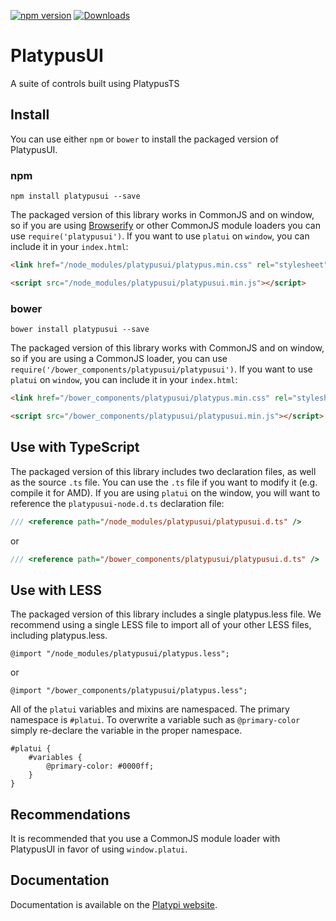 [![npm version](https://badge.fury.io/js/platypusui.svg)](http://badge.fury.io/js/platypusui)
[![Downloads](http://img.shields.io/npm/dm/platypusui.svg)](https://npmjs.org/package/platypusui)

PlatypusUI
==========

A suite of controls built using PlatypusTS

## Install

You can use either `npm` or `bower` to install the packaged version of PlatypusUI.

### npm

```shell
npm install platypusui --save
```

The packaged version of this library works in CommonJS and on window, so if you are using 
[Browserify](https://github.com/substack/node-browserify) or other CommonJS 
module loaders you can use `require('platypusui')`. If you want to use `platui` on 
`window`, you can include it in your `index.html`:

```html
<link href="/node_modules/platypusui/platypus.min.css" rel="stylesheet" />

<script src="/node_modules/platypusui/platypusui.min.js"></script>
```

### bower

```
bower install platypusui --save
```

The packaged version of this library works with CommonJS and on window, so if you are using a CommonJS 
loader, you can use `require('/bower_components/platypusui/platypusui')`. If you want 
to use `platui` on `window`, you can include it in your `index.html`:

```html
<link href="/bower_components/platypusui/platypus.min.css" rel="stylesheet" />

<script src="/bower_components/platypusui/platypusui.min.js"></script>
```

## Use with TypeScript

The packaged version of this library includes two declaration files, as well as the source `.ts` file. You 
can use the `.ts` file if you want to modify it (e.g. compile it for AMD). If you are 
using `platui` on the window, you will want to reference the `platypusui-node.d.ts` 
declaration file:

```ts
/// <reference path="/node_modules/platypusui/platypusui.d.ts" />
```

or

```ts
/// <reference path="/bower_components/platypusui/platypusui.d.ts" />
```

## Use with LESS
The packaged version of this library includes a single platypus.less file. We recommend using a single 
LESS file to import all of your other LESS files, including platypus.less.

```less
@import "/node_modules/platypusui/platypus.less";
```

or

```less
@import "/bower_components/platypusui/platypus.less";
```

All of the `platui` variables and mixins are namespaced. The primary namespace is `#platui`. To overwrite 
a variable such as `@primary-color` simply re-declare the variable in the proper namespace.

```less
#platui {
    #variables {
        @primary-color: #0000ff;
    }
}
```

## Recommendations

It is recommended that you use a CommonJS module loader with PlatypusUI in favor of 
using `window.platui`.

## Documentation

Documentation is available on the [Platypi website](http://getplatypi.com/docs).

